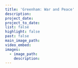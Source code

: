 ```yaml
---
title: 'Greenham: War and Peace'
description:
project_date:
project_to_date:
list: false
highlight: false
past: false
main_image_path:
video_embed:
images:
  - image_path:
    description:
---
```

